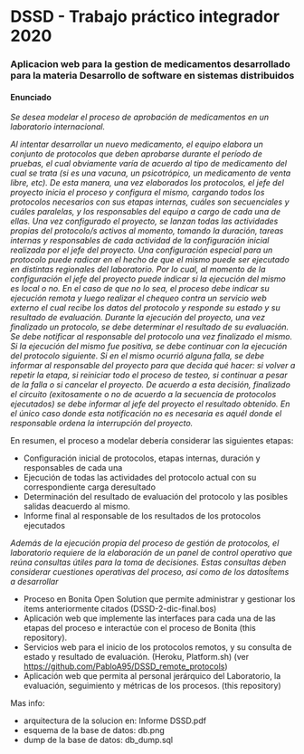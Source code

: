# DSSD - Trabajo práctico integrador 2020 #

### Aplicacion web para la gestion de medicamentos desarrollado para la materia Desarrollo de software en sistemas distribuidos ###

#### Enunciado ###


_Se desea modelar el proceso de aprobación de medicamentos en un laboratorio internacional._

_Al intentar desarrollar un nuevo medicamento, el equipo elabora un conjunto de protocolos que deben aprobarse durante el período de pruebas, el cual obviamente varía de acuerdo al tipo de medicamento del cual se trata (si es una vacuna, un psicotrópico, un medicamento de venta libre, etc). De esta manera, una vez elaborados los protocolos, el jefe del proyecto inicia el proceso y configura el mismo, cargando todos los protocolos necesarios con sus etapas internas, cuáles son secuenciales y cuáles paralelas, y los responsables del equipo a cargo de cada una de ellas.
Una vez configurado el proyecto, se lanzan todas las actividades propias del protocolo/s activos al momento, tomando la duración, tareas internas y responsables de cada actividad de la configuración inicial realizada por el jefe del proyecto.
Una configuración especial para un protocolo puede radicar en el hecho de que el mismo puede ser ejecutado en distintas regionales del laboratorio. Por lo cual, al momento de la configuración el jefe del proyecto puede indicar si la ejecución del mismo es local o no. En el caso de que no lo sea, el proceso debe indicar su ejecución remota y luego realizar el chequeo contra un servicio web externo el cual recibe los datos del protocolo y responde su estado y su resultado de evaluación. 
Durante la ejecución del proyecto, una vez finalizado un protocolo, se debe determinar el resultado de su evaluación. Se debe notificar al responsable del protocolo una vez finalizado el mismo. Si la ejecución del mismo fue positiva, se debe continuar con la ejecución del protocolo siguiente. Si en el mismo ocurrió alguna falla, se debe informar al responsable del proyecto para que decida qué hacer: si volver a repetir la etapa, si reiniciar todo el proceso de testeo, si continuar a pesar de la falla o si cancelar el proyecto.
De acuerdo a esta decisión, finalizado el circuito (exitosamente o no de acuerdo a la secuencia de protocolos ejecutados) se debe informar al jefe del proyecto el resultado obtenido. En el único caso donde esta notificación no es necesaria es aquél donde el responsable ordena la interrupción del proyecto._

En resumen, el proceso a modelar debería considerar las siguientes etapas:
- Configuración inicial de protocolos, etapas internas, duración y responsables de cada una
- Ejecución de todas las actividades del protocolo actual con su correspondiente carga deresultado
- Determinación del resultado de evaluación del protocolo y las posibles salidas deacuerdo al mismo.
- Informe final al responsable de los resultados de los protocolos ejecutados

_Además de la ejecución propia del proceso de gestión de protocolos, el laboratorio requiere de la elaboración de un panel de control operativo que reúna consultas útiles para la toma de decisiones. Estas consultas deben considerar cuestiones operativas del proceso, así como de los datosÍtems a desarrollar_

- Proceso en Bonita Open Solution que permite administrar y gestionar los ítems anteriormente citados (DSSD-2-dic-final.bos)
- Aplicación web que implemente las interfaces para cada una de las etapas del proceso e interactúe con el proceso de Bonita (this repository).
- Servicios web para el inicio de los protocolos remotos, y su consulta de estado y resultado de evaluación. (Heroku, Platform.sh) (ver https://github.com/PabloA95/DSSD_remote_protocols)
- Aplicación web que permita al personal jerárquico del Laboratorio, la evaluación, seguimiento y métricas de los procesos. (this repository)


Mas info:
- arquitectura de la solucion en: Informe DSSD.pdf
- esquema de la base de datos: db.png
- dump de la base de datos: db_dump.sql